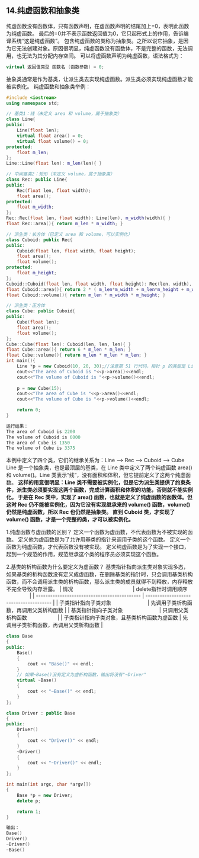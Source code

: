 ## 14.纯虚函数和抽象类
纯虚函数没有函数体，只有函数声明，在虚函数声明的结尾加上=0，表明此函数为纯虚函数。
最后的=0并不表示函数返回值为0，它只起形式上的作用，告诉编译系统“这是纯虚函数”。
包含纯虚函数的类称为抽象类。之所以说它抽象，是因为它无法创建对象。原因很明显，纯虚函数没有函数体，不是完整的函数，无法调用，也无法为其分配内存空间。
可以将虚函数声明为纯虚函数，语法格式为：
```c++
virtual 返回值类型 函数名 (函数参数) = 0;
```
抽象类通常是作为基类，让派生类去实现纯虚函数。派生类必须实现纯虚函数才能被实例化。
纯虚函数和抽象类举例：
```c++
#include <iostream>
using namespace std;

// 基类1：线（未定义 area 和 volume，属于抽象类）
class Line{
public:
    Line(float len);
    virtual float area() = 0;
    virtual float volume() = 0;
protected:
    float m_len;
};
Line::Line(float len): m_len(len){ }

// 中间基类2：矩形（未定义 volume，属于抽象类）
class Rec: public Line{
public:
    Rec(float len, float width);
    float area();
protected:
    float m_width;
};
Rec::Rec(float len, float width): Line(len), m_width(width){ }
float Rec::area(){ return m_len * m_width; }

// 派生类：长方体（已定义 area 和 volume，可以实例化）
class Cuboid: public Rec{
public:
    Cuboid(float len, float width, float height);
    float area();
    float volume();
protected:
    float m_height;
};
Cuboid::Cuboid(float len, float width, float height): Rec(len, width), m_height(height){ }
float Cuboid::area(){ return 2 * ( m_len*m_width + m_len*m_height + m_width*m_height); }
float Cuboid::volume(){ return m_len * m_width * m_height; }

// 派生类：正方体
class Cube: public Cuboid{
public:
    Cube(float len);
    float area();
    float volume();
};
Cube::Cube(float len): Cuboid(len, len, len){ }
float Cube::area(){ return 6 * m_len * m_len; }
float Cube::volume(){ return m_len * m_len * m_len; }
int main(){
    Line *p = new Cuboid(10, 20, 30);//注意第 51 行代码，指针 p 的类型是 Line，但是它却可以访问派生类中的 area() 和 volume() 函数，正是由于在  Line 类中将这两个函数定义为纯虚函数；如果不这样做，51 行后面的代码都是错误的。这或许才是C++提供纯虚函数的主要目的
    cout<<"The area of Cuboid is "<<p->area()<<endl;
    cout<<"The volume of Cuboid is "<<p->volume()<<endl;
  
    p = new Cube(15);
    cout<<"The area of Cube is "<<p->area()<<endl;
    cout<<"The volume of Cube is "<<p->volume()<<endl;

    return 0;
}

运行结果：
The area of Cuboid is 2200  
The volume of Cuboid is 6000  
The area of Cube is 1350  
The volume of Cube is 3375
```
本例中定义了四个类，它们的继承关系为：Line --> Rec --> Cuboid --> Cube
Line 是一个抽象类，也是最顶层的基类，在 Line 类中定义了两个纯虚函数 area() 和 volume()。Line 类表示“线”，没有面积和体积，但它提前定义了这两个纯虚函数。
**这样的用意很明显：Line 类不需要被实例化，但是它为派生类提供了约束条件，派生类必须要实现这两个函数，完成计算面积和体积的功能，否则就不能实例化。
于是在 Rec 类中，实现了 area() 函数，也就是定义了纯虚函数的函数体。但这时 Rec 仍不能被实例化，因为它没有实现继承来的 volume() 函数，volume() 仍然是纯虚函数，所以 Rec 也仍然是抽象类。
直到 Cuboid 类，才实现了 volume() 函数，才是一个完整的类，才可以被实例化。**


1.纯虚函数与虚函数的区别？
定义一个函数为虚函数，不代表函数为不被实现的函数。
定义他为虚函数是为了允许用基类的指针来调用子类的这个函数。
定义一个函数为纯虚函数，才代表函数没有被实现。
定义纯虚函数是为了实现一个接口，起到一个规范的作用，规范继承这个类的程序员必须实现这个函数。

2.基类的析构函数为什么要定义为虚函数？
基类指针指向派生类对象实现多态，如果基类的析构函数没有定义成虚函数，在删除基类的指针时，只会调用基类析构函数，而不会调用派生类的析构函数，那么派生类的成员就得不到释放，内存释放不完全导致内存泄露。
| 情况                                         | delete指针时调用顺序                   |
| -------------------------------------------- | -------------------------------------- |
| 子类指针指向子类对象                         | 先调用子类析构函数，再调用父类析构函数 |
| 基类指针指向子类对象                         | 只调用父类析构函数                     |
| 子类指针指向子类对象，且基类析构函数为虚函数 | 先调用子类析构函数，再调用父类析构函数 |
```c++
class Base
{
public: 
    Base()
    {
        cout << "Base()" << endl;
    }
    // 如果~Base()没有定义为虚析构函数，输出将没有"~Driver"
    virtual ~Base()
    {
        cout << "~Base()" << endl;
    }
};

class Driver : public Base
{
public: 
    Driver()
    {
        cout << "Driver()" << endl;
    }
    ~Driver()
    {
        cout << "~Driver()" << endl;
    }
};

int main(int argc, char *argv[])
{
    Base *p = new Driver;
    delete p;

    return 1;
}

输出：
Base()
Driver()
~Driver()
~Base()
```